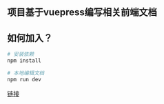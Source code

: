 ## 项目基于vuepress编写相关前端文档

## 如何加入？

```bash
# 安装依赖
npm install

# 本地编辑文档
npm run dev
```

[链接](https://github.com/zhangxiaogeng7/blog/issues/1)